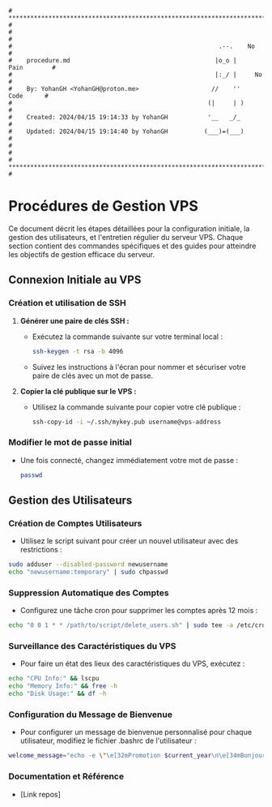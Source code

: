 ```
# **************************************************************************** #
#                                                                              #
#                                                         .--.    No           #
#    procedure.md                                        |o_o |    Pain        #
#                                                        |:_/ |     No         #
#    By: YohanGH <YohanGH@proton.me>                    //    ''     Code      #
#                                                      (|     | )              #
#    Created: 2024/04/15 19:14:33 by YohanGH           '__   _/_               #
#    Updated: 2024/04/15 19:14:40 by YohanGH          (___)=(___)              #
#                                                                              #
# **************************************************************************** #
```

# Procédures de Gestion VPS

Ce document décrit les étapes détaillées pour la configuration initiale, la gestion des utilisateurs, et l'entretien régulier du serveur VPS. Chaque section contient des commandes spécifiques et des guides pour atteindre les objectifs de gestion efficace du serveur.

## Connexion Initiale au VPS

### Création et utilisation de SSH

1. **Générer une paire de clés SSH :**

    - Exécutez la commande suivante sur votre terminal local :
        ```bash
        ssh-keygen -t rsa -b 4096
        ```
    - Suivez les instructions à l'écran pour nommer et sécuriser votre paire de clés avec un mot de passe.

2. **Copier la clé publique sur le VPS :**

    - Utilisez la commande suivante pour copier votre clé publique :
        ```bash
        ssh-copy-id -i ~/.ssh/mykey.pub username@vps-address
        ```

### Modifier le mot de passe initial

-   Une fois connecté, changez immédiatement votre mot de passe :
    ```bash
    passwd
    ```

## Gestion des Utilisateurs

### Création de Comptes Utilisateurs

-   Utilisez le script suivant pour créer un nouvel utilisateur avec des restrictions :

```bash
sudo adduser --disabled-password newusername
echo "newusername:temporary" | sudo chpasswd
```

### Suppression Automatique des Comptes

-   Configurez une tâche cron pour supprimer les comptes après 12 mois :

```bash
echo "0 0 1 * * /path/to/script/delete_users.sh" | sudo tee -a /etc/crontab
```

### Surveillance des Caractéristiques du VPS

-   Pour faire un état des lieux des caractéristiques du VPS, exécutez :

```bash
echo "CPU Info:" && lscpu
echo "Memory Info:" && free -h
echo "Disk Usage:" && df -h
```

### Configuration du Message de Bienvenue

-   Pour configurer un message de bienvenue personnalisé pour chaque utilisateur, modifiez le fichier .bashrc de l'utilisateur :

```bash
welcome_message="echo -e \"\e[32mPromotion $current_year\n\e[34mBonjour, $username! \n\e[33mBy Regnier Yohan\e[0m\""
```

### Documentation et Référence

- [Link repos]
